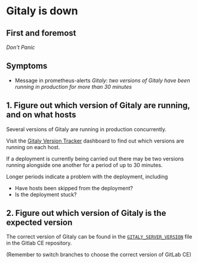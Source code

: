 # Gitaly is down

## First and foremost

*Don't Panic*

## Symptoms

* Message in prometheus-alerts _Gitaly: two versions of Gitaly have been running in production for more than 30 minutes_

## 1. Figure out which version of Gitaly are running, and on what hosts

Several versions of Gitaly are running in production concurrently.

Visit the [Gitaly Version Tracker](https://performance.gitlab.net/dashboard/db/gitaly-version-tracker?orgId=1&var-job=gitaly)
dashboard to find out which versions are running on each host.

If a deployment is currently being carried out there may be two versions running alongside
one another for a period of up to 30 minutes.

Longer periods indicate a problem with the deployment, including

* Have hosts been skipped from the deployment?
* Is the deployment stuck?

## 2. Figure out which version of Gitaly is the expected version

The correct version of Gitaly can be found in the [`GITALY_SERVER_VERSION`](https://gitlab.com/gitlab-org/gitlab-ce/blob/master/GITALY_SERVER_VERSION) file in the Gitlab CE repository.

(Remember to switch branches to choose the correct version of GitLab CE)
